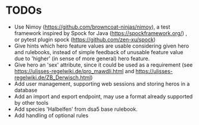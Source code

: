 [//]: # (TODO work on those TODOs)

# TODOs

* Use Nimoy (https://github.com/browncoat-ninjas/nimoy), a test framework inspired by Spock for Java (https://spockframework.org/)
  , or pytest plugin spock (https://github.com/zen-xu/spock)
* Give hints which hero feature values are usable considering given hero and rulebooks, instead of simple feedback of unusable
  feature value due to 'higher' (in sense of more general) hero feature.
* Give hero an 'sex' attribute, since it could be used as a requirement (see https://ulisses-regelwiki.de/pro_mawdli.html
  and https://ulisses-regelwiki.de/ZB_Derwisch.html)
* Add user management, supporting web sessions and storing heros in a database
* Add an import and export endpoint, may use a format already supported by other tools
* Add species 'Halbelfen' from dsa5 base rulebook.
* Add handling of optional rules
